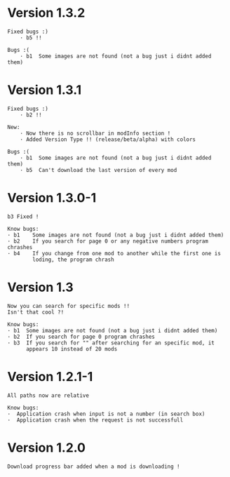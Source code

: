 # Version 1.3.2

    Fixed bugs :)
        · b5 !!
    
    Bugs :(
        · b1  Some images are not found (not a bug just i didnt added them) 


# Version 1.3.1

    Fixed bugs :)
        · b2 !!

    New:
        · Now there is no scrollbar in modInfo section !
        · Added Version Type !! (release/beta/alpha) with colors
    
    Bugs :(
        · b1  Some images are not found (not a bug just i didnt added them) 
        · b5  Can't download the last version of every mod

# Version 1.3.0-1

    b3 Fixed !

    Know bugs:
    · b1    Some images are not found (not a bug just i didnt added them)
    · b2    If you search for page 0 or any negative numbers program chrashes  
    · b4    If you change from one mod to another while the first one is
            loding, the program chrash

# Version 1.3

    Now you can search for specific mods !! 
    Isn't that cool ?!

    Know bugs:
    · b1  Some images are not found (not a bug just i didnt added them)
    · b2  If you search for page 0 program chrashes
    · b3  If you search for "" after searching for an specific mod, it 
          appears 10 instead of 20 mods 


# Version 1.2.1-1 

    All paths now are relative

    Know bugs:
    ·  Application crash when input is not a number (in search box)
    ·  Application crash when the request is not successfull

# Version 1.2.0

    Download progress bar added when a mod is downloading !


